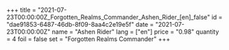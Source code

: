 +++
title = "2021-07-23T00:00:00Z_Forgotten_Realms_Commander_Ashen_Rider_[en]_false"
id = "dae91853-6487-46db-8f09-8aa4c2e19e5f"
date = "2021-07-23T00:00:00Z"
name = "Ashen Rider"
lang = ["en"]
price = "0.98"
quantity = 4
foil = false
set = "Forgotten Realms Commander"
+++
